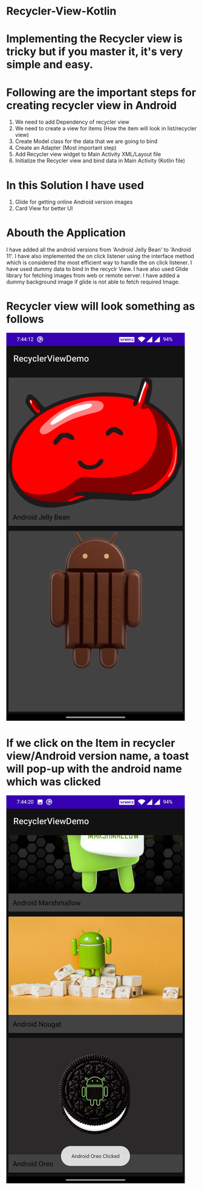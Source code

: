 # Recycler-View-Kotlin

# Implementing the Recycler view is tricky but if you master it, it's very simple and easy.

# Following are the important steps for creating recycler view in Android

 1. We need to add Dependency of recycler view
 2. We need to create a view for items (How the item will look in list/recycler view)
 3. Create Model class for the data that we are going to bind
 4. Create an Adapter (Most important step)
 5. Add Recycler view widget to Main Activity XML/Layout file
 6. Initialize the Recycler view and bind data in Main Activity (Kotlin file)

# In this Solution I have used 
 1. Glide for getting online Android version images 
 2. Card View for better UI 

# Abouth the Application
I have added all the android versions from 'Android Jelly Bean' to 'Android 11'. I have also implemented the on click listener using the interface method which is considered the most efficient way to handle the on click listener. I have used dummy data to bind in the recyclr View. I have also used Glide library for fetching images from web or remote server. I have added a dummy background image if glide is not able to fetch required Image. 

# Recycler view will look something as follows

![alt text](/screenshot/Screenshot_20210410-194413.jpg)

# If we click on the Item in recycler view/Android version name, a toast will pop-up with the android name which was clicked

![alt text](/screenshot/Screenshot_20210410-194420.jpg)  
